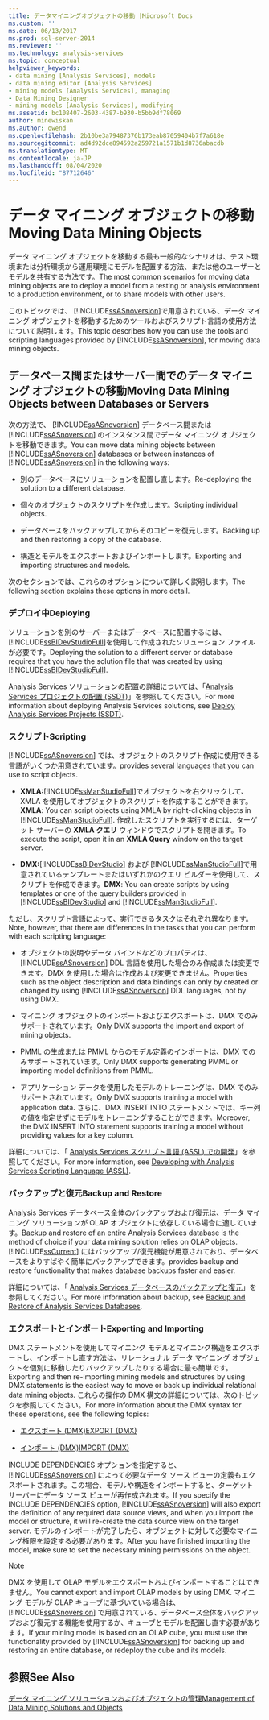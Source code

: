 ```yaml
---
title: データマイニングオブジェクトの移動 |Microsoft Docs
ms.custom: ''
ms.date: 06/13/2017
ms.prod: sql-server-2014
ms.reviewer: ''
ms.technology: analysis-services
ms.topic: conceptual
helpviewer_keywords:
- data mining [Analysis Services], models
- data mining editor [Analysis Services]
- mining models [Analysis Services], managing
- Data Mining Designer
- mining models [Analysis Services], modifying
ms.assetid: bc108407-2603-4387-b930-b5bb9df78069
author: minewiskan
ms.author: owend
ms.openlocfilehash: 2b10be3a79487376b173eab87059404b7f7a618e
ms.sourcegitcommit: ad4d92dce894592a259721a1571b1d8736abacdb
ms.translationtype: MT
ms.contentlocale: ja-JP
ms.lasthandoff: 08/04/2020
ms.locfileid: "87712646"
---
```

# <a name="moving-data-mining-objects"></a><span data-ttu-id="6967d-102">データ マイニング オブジェクトの移動</span><span class="sxs-lookup"><span data-stu-id="6967d-102">Moving Data Mining Objects</span></span>
  <span data-ttu-id="6967d-103">データ マイニング オブジェクトを移動する最も一般的なシナリオは、テスト環境または分析環境から運用環境にモデルを配置する方法、または他のユーザーとモデルを共有する方法です。</span><span class="sxs-lookup"><span data-stu-id="6967d-103">The most common scenarios for moving data mining objects are to deploy a model from a testing or analysis environment to a production environment, or to share models with other users.</span></span>  
  
 <span data-ttu-id="6967d-104">このトピックでは、 [!INCLUDE[ssASnoversion](../../includes/ssasnoversion-md.md)]で用意されている、データ マイニング オブジェクトを移動するためのツールおよびスクリプト言語の使用方法について説明します。</span><span class="sxs-lookup"><span data-stu-id="6967d-104">This topic describes how you can use the tools and scripting languages provided by [!INCLUDE[ssASnoversion](../../includes/ssasnoversion-md.md)], for moving data mining objects.</span></span>  
  
## <a name="moving-data-mining-objects-between-databases-or-servers"></a><span data-ttu-id="6967d-105">データベース間またはサーバー間でのデータ マイニング オブジェクトの移動</span><span class="sxs-lookup"><span data-stu-id="6967d-105">Moving Data Mining Objects between Databases or Servers</span></span>  
 <span data-ttu-id="6967d-106">次の方法で、 [!INCLUDE[ssASnoversion](../../includes/ssasnoversion-md.md)] データベース間または [!INCLUDE[ssASnoversion](../../includes/ssasnoversion-md.md)] のインスタンス間でデータ マイニング オブジェクトを移動できます。</span><span class="sxs-lookup"><span data-stu-id="6967d-106">You can move data mining objects between [!INCLUDE[ssASnoversion](../../includes/ssasnoversion-md.md)] databases or between instances of [!INCLUDE[ssASnoversion](../../includes/ssasnoversion-md.md)] in the following ways:</span></span>  
  
-   <span data-ttu-id="6967d-107">別のデータベースにソリューションを配置し直します。</span><span class="sxs-lookup"><span data-stu-id="6967d-107">Re-deploying the solution to a different database.</span></span>  
  
-   <span data-ttu-id="6967d-108">個々のオブジェクトのスクリプトを作成します。</span><span class="sxs-lookup"><span data-stu-id="6967d-108">Scripting individual objects.</span></span>  
  
-   <span data-ttu-id="6967d-109">データベースをバックアップしてからそのコピーを復元します。</span><span class="sxs-lookup"><span data-stu-id="6967d-109">Backing up and then restoring a copy of the database.</span></span>  
  
-   <span data-ttu-id="6967d-110">構造とモデルをエクスポートおよびインポートします。</span><span class="sxs-lookup"><span data-stu-id="6967d-110">Exporting and importing structures and models.</span></span>  
  
 <span data-ttu-id="6967d-111">次のセクションでは、これらのオプションについて詳しく説明します。</span><span class="sxs-lookup"><span data-stu-id="6967d-111">The following section explains these options in more detail.</span></span>  
  
### <a name="deploying"></a><span data-ttu-id="6967d-112">デプロイ中</span><span class="sxs-lookup"><span data-stu-id="6967d-112">Deploying</span></span>  
 <span data-ttu-id="6967d-113">ソリューションを別のサーバーまたはデータベースに配置するには、 [!INCLUDE[ssBIDevStudioFull](../../includes/ssbidevstudiofull-md.md)]を使用して作成されたソリューション ファイルが必要です。</span><span class="sxs-lookup"><span data-stu-id="6967d-113">Deploying the solution to a different server or database requires that you have the solution file that was created by using [!INCLUDE[ssBIDevStudioFull](../../includes/ssbidevstudiofull-md.md)].</span></span>  
  
 <span data-ttu-id="6967d-114">Analysis Services ソリューションの配置の詳細については、「[Analysis Services プロジェクトの配置 &#40;SSDT&#41;](../multidimensional-models/deploy-analysis-services-projects-ssdt.md)」を参照してください。</span><span class="sxs-lookup"><span data-stu-id="6967d-114">For more information about deploying Analysis Services solutions, see [Deploy Analysis Services Projects &#40;SSDT&#41;](../multidimensional-models/deploy-analysis-services-projects-ssdt.md).</span></span>  
  
### <a name="scripting"></a><span data-ttu-id="6967d-115">スクリプト</span><span class="sxs-lookup"><span data-stu-id="6967d-115">Scripting</span></span>  
 [!INCLUDE[ssASnoversion](../../includes/ssasnoversion-md.md)] <span data-ttu-id="6967d-116">では、オブジェクトのスクリプト作成に使用できる言語がいくつか用意されています。</span><span class="sxs-lookup"><span data-stu-id="6967d-116">provides several languages that you can use to script objects.</span></span>  
  
-   <span data-ttu-id="6967d-117">**XMLA:**[!INCLUDE[ssManStudioFull](../../includes/ssmanstudiofull-md.md)]でオブジェクトを右クリックして、XMLA を使用してオブジェクトのスクリプトを作成することができます。</span><span class="sxs-lookup"><span data-stu-id="6967d-117">**XMLA**: You can script objects using XMLA by right-clicking objects in [!INCLUDE[ssManStudioFull](../../includes/ssmanstudiofull-md.md)].</span></span> <span data-ttu-id="6967d-118">作成したスクリプトを実行するには、ターゲット サーバーの **XMLA クエリ** ウィンドウでスクリプトを開きます。</span><span class="sxs-lookup"><span data-stu-id="6967d-118">To execute the script, open it in an **XMLA Query** window on the target server.</span></span>  
  
-   <span data-ttu-id="6967d-119">**DMX:**[!INCLUDE[ssBIDevStudio](../../includes/ssbidevstudio-md.md)] および [!INCLUDE[ssManStudioFull](../../includes/ssmanstudiofull-md.md)]で用意されているテンプレートまたはいずれかのクエリ ビルダーを使用して、スクリプトを作成できます。</span><span class="sxs-lookup"><span data-stu-id="6967d-119">**DMX**: You can create scripts by using templates or one of the query builders provided in [!INCLUDE[ssBIDevStudio](../../includes/ssbidevstudio-md.md)] and [!INCLUDE[ssManStudioFull](../../includes/ssmanstudiofull-md.md)].</span></span>  
  
 <span data-ttu-id="6967d-120">ただし、スクリプト言語によって、実行できるタスクはそれぞれ異なります。</span><span class="sxs-lookup"><span data-stu-id="6967d-120">Note, however, that there are differences in the tasks that you can perform with each scripting language:</span></span>  
  
-   <span data-ttu-id="6967d-121">オブジェクトの説明やデータ バインドなどのプロパティは、 [!INCLUDE[ssASnoversion](../../includes/ssasnoversion-md.md)] DDL 言語を使用した場合のみ作成または変更できます。DMX を使用した場合は作成および変更できません。</span><span class="sxs-lookup"><span data-stu-id="6967d-121">Properties such as the object description and data bindings can only by created or changed by using [!INCLUDE[ssASnoversion](../../includes/ssasnoversion-md.md)] DDL languages, not by using DMX.</span></span>  
  
-   <span data-ttu-id="6967d-122">マイニング オブジェクトのインポートおよびエクスポートは、DMX でのみサポートされています。</span><span class="sxs-lookup"><span data-stu-id="6967d-122">Only DMX supports the import and export of mining objects.</span></span>  
  
-   <span data-ttu-id="6967d-123">PMML の生成または PMML からのモデル定義のインポートは、DMX でのみサポートされています。</span><span class="sxs-lookup"><span data-stu-id="6967d-123">Only DMX supports generating PMML or importing model definitions from PMML.</span></span>  
  
-   <span data-ttu-id="6967d-124">アプリケーション データを使用したモデルのトレーニングは、DMX でのみサポートされています。</span><span class="sxs-lookup"><span data-stu-id="6967d-124">Only DMX supports training a model with application data.</span></span> <span data-ttu-id="6967d-125">さらに、DMX INSERT INTO ステートメントでは、キー列の値を指定せずにモデルをトレーニングすることができます。</span><span class="sxs-lookup"><span data-stu-id="6967d-125">Moreover, the DMX INSERT INTO statement supports training a model without providing values for a key column.</span></span>  
  
 <span data-ttu-id="6967d-126">詳細については、「 [Analysis Services スクリプト言語 (ASSL) での開発](../multidimensional-models/scripting-language-assl/developing-with-analysis-services-scripting-language-assl.md)」を参照してください。</span><span class="sxs-lookup"><span data-stu-id="6967d-126">For more information, see [Developing with Analysis Services Scripting Language &#40;ASSL&#41;](../multidimensional-models/scripting-language-assl/developing-with-analysis-services-scripting-language-assl.md).</span></span>  
  
### <a name="backup-and-restore"></a><span data-ttu-id="6967d-127">バックアップと復元</span><span class="sxs-lookup"><span data-stu-id="6967d-127">Backup and Restore</span></span>  
 <span data-ttu-id="6967d-128">Analysis Services データベース全体のバックアップおよび復元は、データ マイニング ソリューションが OLAP オブジェクトに依存している場合に適しています。</span><span class="sxs-lookup"><span data-stu-id="6967d-128">Backup and restore of an entire Analysis Services database is the method of choice if your data mining solution relies on OLAP objects.</span></span> [!INCLUDE[ssCurrent](../../includes/sscurrent-md.md)] <span data-ttu-id="6967d-129">にはバックアップ/復元機能が用意されており、データベースをよりすばやく簡単にバックアップできます。</span><span class="sxs-lookup"><span data-stu-id="6967d-129">provides backup and restore functionality that makes database backups faster and easier.</span></span>  
  
 <span data-ttu-id="6967d-130">詳細については、「 [Analysis Services データベースのバックアップと復元](../multidimensional-models/backup-and-restore-of-analysis-services-databases.md)」を参照してください。</span><span class="sxs-lookup"><span data-stu-id="6967d-130">For more information about backup, see [Backup and Restore of Analysis Services Databases](../multidimensional-models/backup-and-restore-of-analysis-services-databases.md).</span></span>  
  
### <a name="exporting-and-importing"></a><span data-ttu-id="6967d-131">エクスポートとインポート</span><span class="sxs-lookup"><span data-stu-id="6967d-131">Exporting and Importing</span></span>  
 <span data-ttu-id="6967d-132">DMX ステートメントを使用してマイニング モデルとマイニング構造をエクスポートし、インポートし直す方法は、リレーショナル データ マイニング オブジェクトを個別に移動したりバックアップしたりする場合に最も簡単です。</span><span class="sxs-lookup"><span data-stu-id="6967d-132">Exporting and then re-importing mining models and structures by using DMX statements is the easiest way to move or back up individual relational data mining objects.</span></span> <span data-ttu-id="6967d-133">これらの操作の DMX 構文の詳細については、次のトピックを参照してください。</span><span class="sxs-lookup"><span data-stu-id="6967d-133">For more information about the DMX syntax for these operations, see the following topics:</span></span>  
  
-   [<span data-ttu-id="6967d-134">エクスポート &#40;DMX&#41;</span><span class="sxs-lookup"><span data-stu-id="6967d-134">EXPORT &#40;DMX&#41;</span></span>](/sql/dmx/export-dmx)  
  
-   [<span data-ttu-id="6967d-135">インポート &#40;DMX&#41;</span><span class="sxs-lookup"><span data-stu-id="6967d-135">IMPORT &#40;DMX&#41;</span></span>](/sql/dmx/import-dmx)  
  
 <span data-ttu-id="6967d-136">INCLUDE DEPENDENCIES オプションを指定すると、[!INCLUDE[ssASnoversion](../../includes/ssasnoversion-md.md)] によって必要なデータ ソース ビューの定義もエクスポートされます。この場合、モデルや構造をインポートすると、ターゲット サーバーにデータ ソース ビューが再作成されます。</span><span class="sxs-lookup"><span data-stu-id="6967d-136">If you specify the INCLUDE DEPENDENCIES option, [!INCLUDE[ssASnoversion](../../includes/ssasnoversion-md.md)] will also export the definition of any required data source views, and when you import the model or structure, it will re-create the data source view on the target server.</span></span> <span data-ttu-id="6967d-137">モデルのインポートが完了したら、オブジェクトに対して必要なマイニング権限を設定する必要があります。</span><span class="sxs-lookup"><span data-stu-id="6967d-137">After you have finished importing the model, make sure to set the necessary mining permissions on the object.</span></span>  
  
> [!NOTE]  
>  <span data-ttu-id="6967d-138">DMX を使用して OLAP モデルをエクスポートおよびインポートすることはできません。</span><span class="sxs-lookup"><span data-stu-id="6967d-138">You cannot export and import OLAP models by using DMX.</span></span> <span data-ttu-id="6967d-139">マイニング モデルが OLAP キューブに基づいている場合は、 [!INCLUDE[ssASnoversion](../../includes/ssasnoversion-md.md)] で用意されている、データベース全体をバックアップおよび復元する機能を使用するか、キューブとモデルを配置し直す必要があります。</span><span class="sxs-lookup"><span data-stu-id="6967d-139">If your mining model is based on an OLAP cube, you must use the functionality provided by [!INCLUDE[ssASnoversion](../../includes/ssasnoversion-md.md)] for backing up and restoring an entire database, or redeploy the cube and its models.</span></span>  
  
## <a name="see-also"></a><span data-ttu-id="6967d-140">参照</span><span class="sxs-lookup"><span data-stu-id="6967d-140">See Also</span></span>  
 [<span data-ttu-id="6967d-141">データ マイニング ソリューションおよびオブジェクトの管理</span><span class="sxs-lookup"><span data-stu-id="6967d-141">Management of Data Mining Solutions and Objects</span></span>](management-of-data-mining-solutions-and-objects.md)  
  
  
